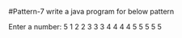 #Pattern-7
write a java program for below pattern

Enter a number: 5
1 
2 2 
3 3 3 
4 4 4 4 
5 5 5 5 5 
